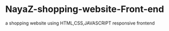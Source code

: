 # NayaZ-shopping-website-Front-end
a shopping website using HTML,CSS,JAVASCRIPT responsive frontend 
